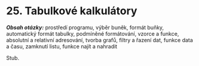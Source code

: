 # 25. Tabulkové kalkulátory

***Obsah otázky:*** prostředí programu, výběr buněk, formát buňky, automatický formát tabulky, podmíněné formátování, vzorce a funkce, absolutní a relativní adresování, tvorba grafů, filtry a řazení dat, funkce data a času, zamknutí listu, funkce najít a nahradit

Stub.